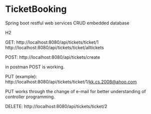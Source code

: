 # TicketBooking
Spring boot restful web services CRUD embedded database

H2

GET:
http://localhost:8080/api/tickets/ticket/1
http://localhost:8080/api/tickets/ticket/alltickets

POST:
http://localhost:8080/api/tickets/create

in postman POST is working.

PUT (example):
http://localhost:8080/api/tickets/ticket/1/kk.cs.2008@ahoo.com

PUT works through the change of e-mail for better understanding of controller programming.

DELETE:
http://localhost:8080/api/tickets/ticket/2
